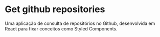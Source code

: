 # Get github repositories
Uma aplicação de consulta de repositórios no Github, desenvolvida em React para fixar conceitos como Styled Components.
